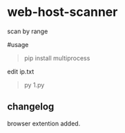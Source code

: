 # web-host-scanner
scan by range

#usage
> pip install multiprocess


edit ip.txt


> py 1.py

## changelog

browser extention added.
